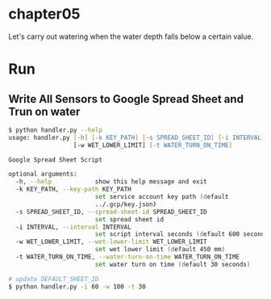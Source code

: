 # chapter05
Let's carry out watering when the water depth falls below a certain value.

# Run
## Write All Sensors to Google Spread Sheet and Trun on water
```zsh
$ python handler.py --help
usage: handler.py [-h] [-k KEY_PATH] [-s SPREAD_SHEET_ID] [-i INTERVAL]
                  [-w WET_LOWER_LIMIT] [-t WATER_TURN_ON_TIME]

Google Spread Sheet Script

optional arguments:
  -h, --help            show this help message and exit
  -k KEY_PATH, --key-path KEY_PATH
                        set service account key path (default
                        ../.gcp/key.json)
  -s SPREAD_SHEET_ID, --spread-sheet-id SPREAD_SHEET_ID
                        set spread sheet id
  -i INTERVAL, --interval INTERVAL
                        set script interval seconds (default 600 seconds)
  -w WET_LOWER_LIMIT, --wet-lower-limit WET_LOWER_LIMIT
                        set wet lower limit (default 450 mm)
  -t WATER_TURN_ON_TIME, --water-turn-on-time WATER_TURN_ON_TIME
                        set water turn on time (default 30 seconds)

# update DEFAULT_SHEET_ID
$ python handler.py -i 60 -w 100 -t 30
```